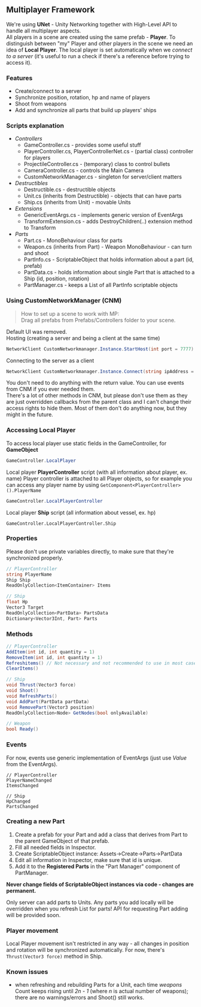 ## Multiplayer Framework
We're using **UNet** - Unity Networking together with High-Level API to handle all multiplayer aspects.  
All players in a scene are created using the same prefab - **Player**. To distinguish between "my" Player and other players in the scene we need an idea of **Local Player**.
The local player is set automatically when we *connect to a server* (it's useful to run a check if there's a reference before trying to access it).

### Features
* Create/connect to a server
* Synchronize position, rotation, hp and name of players
* Shoot from weapons
* Add and synchronize all parts that build up players' ships

### Scripts explanation
* *Controllers*
  * GameController.cs - provides some useful stuff
  * PlayerController.cs, PlayerControllerNet.cs - (partial class) controller for players
  * ProjectileController.cs - (temporary) class to control bullets
  * CameraController.cs - controls the Main Camera
  * CustomNetworkManager.cs - singleton for server/client matters
* *Destructibles*
  * Destructible.cs - destructible objects
  * Unit.cs (inherits from Destructible) - objects that can have parts
  * Ship.cs (inherits from Unit) - movable Units
* *Extensions*
  * GenericEventArgs.cs - implements generic version of EventArgs
  * TransformExtension.cs - adds DestroyChildren(..) extension method to Transform
* *Parts*
  * Part.cs - MonoBehaviour class for parts
  * Weapon.cs (inherits from Part) - Weapon MonoBehaviour - can turn and shoot
  * PartInfo.cs - ScriptableObject that holds information about a part (id, prefab)
  * PartData.cs - holds information about single Part that is attached to a Ship (id, position, rotation)
  * PartManager.cs - keeps a List of all PartInfo scriptable objects
  
### Using CustomNetworkManager (CNM)
> How to set up a scene to work with MP:  
> Drag all prefabs from Prefabs/Controllers folder to your scene.  

Default UI was removed.  
Hosting (creating a server and being a client at the same time)
```cs
NetworkClient CustomNetworkmanager.Instance.StartHost(int port = 7777)
```
Connecting to the server as a client
```cs
NetworkClient CustomNetworkmanager.Instance.Connect(string ipAddress = "localhost", int port = 7777)
```
You don't need to do anything with the return value. You can use events from CNM if you ever needed them.  
There's a lot of other methods in CNM, but please don't use them as they are just overridden callbacks from the parent class and I can't change their access rights to hide them. Most of them don't do anything now, but they might in the future.
### Accessing Local Player
To access local player use static fields in the GameController, for  **GameObject**
```cs
GameController.LocalPlayer
```
Local player **PlayerController** script (with all information about player, ex. name)
Player controller is attached to all Player objects, so for example you can access any player name by using `GetComponent<PlayerController>().PlayerName`
```cs
GameController.LocalPlayerController
```
Local player **Ship** script (all information about vessel, ex. hp)
```
GameController.LocalPlayerController.Ship
```
### Properties
Please don't use private variables directly, to make sure that they're synchronized properly.
```cs
// PlayerController
string PlayerName
Ship Ship
ReadOnlyCollection<ItemContainer> Items

// Ship
float Hp
Vector3 Target
ReadOnlyCollection<PartData> PartsData
Dictionary<Vector3Int, Part> Parts

```
### Methods
```cs
// PlayerController
AddItem(int id, int quantity = 1)
RemoveItem(int id, int quantity = 1)
Refreshitems() // Not necessary and not recommended to use in most cases
ClearItems()

// Ship
void Thrust(Vector3 force)
void Shoot()
void RefreshParts()
void AddPart(PartData partData)
void RemovePart(Vector3 position)
ReadOnlyCollection<Node> GetNodes(bool onlyAvailable)

// Weapon
bool Ready()
```
### Events
For now, events use generic implementation of EventArgs (just use *Value* from the EventArgs).
```
// PlayerController
PlayerNameChanged
ItemsChanged

// Ship
HpChanged
PartsChanged
```
### Creating a new Part
1. Create a prefab for your Part and add a class that derives from Part to the parent GameObject of that prefab.
2. Fill all needed fields in Inspector.
3. Create ScriptableObject instance: Assets->Create->Parts->PartData
4. Edit all information in Inspector, make sure that id is unique.
5. Add it to the **Registered Parts** in the "Part Manager" component of PartManager.

**Never change fields of ScriptableObject instances via code - changes are permanent.**

Only server can add parts to Units. Any parts you add locally will be overridden when you refresh List for parts!
API for requesting Part adding will be provided soon.
### Player movement
Local Player movement isn't restricted in any way - all changes in position and rotation will be synchronized automatically. For now, there's `Thrust(Vector3 force)` method in Ship.
### Known issues
* when refreshing and rebuilding Parts for a Unit, each time *weapons* Count keeps rising until *2n - 1* (where *n* is actual number of weapons); there are no warnings/errors and Shoot() still works.
